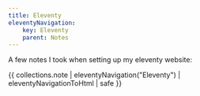 ```yaml
---
title: Eleventy
eleventyNavigation:
    key: Eleventy
    parent: Notes
---
```

A few notes I took when setting up my eleventy website:

{{ collections.note | eleventyNavigation("Eleventy") | eleventyNavigationToHtml | safe }}
